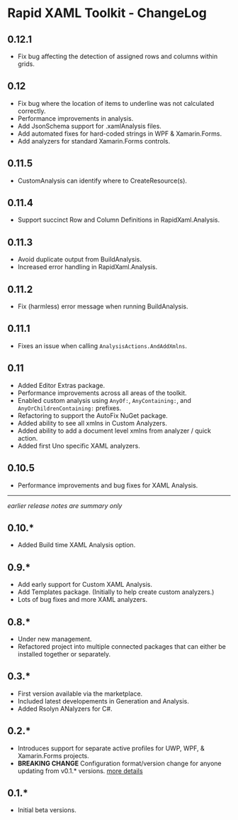 # Rapid XAML Toolkit - ChangeLog

## 0.12.1

- Fix bug affecting the detection of assigned rows and columns within grids.

## 0.12

- Fix bug where the location of items to underline was not calculated correctly.
- Performance improvements in analysis.
- Add JsonSchema support for .xamlAnalysis files.
- Add automated fixes for hard-coded strings in WPF & Xamarin.Forms.
- Add analyzers for standard Xamarin.Forms controls.

## 0.11.5

- CustomAnalysis can identify where to CreateResource(s).

## 0.11.4

- Support succinct Row and Column Definitions in RapidXaml.Analysis.

## 0.11.3

- Avoid duplicate output from BuildAnalysis.
- Increased error handling in RapidXaml.Analysis.

## 0.11.2

- Fix (harmless) error message when running BuildAnalysis.

## 0.11.1

- Fixes an issue when calling `AnalysisActions.AndAddXmlns`.

## 0.11

- Added Editor Extras package.
- Performance improvements across all areas of the toolkit.
- Enabled custom analysis using `AnyOf:`, `AnyContaining:`, and `AnyOrChildrenContaining:` prefixes.
- Refactoring to support the AutoFix NuGet package.
- Added ability to see all xmlns in Custom Analyzers.
- Added ability to add a document level xmlns from analyzer / quick action.
- Added first Uno specific XAML analyzers.

## 0.10.5

- Performance improvements and bug fixes for XAML Analysis.

---

_earlier release notes are summary only_

## 0.10.*

- Added Build time XAML Analysis option.

## 0.9.*

- Add early support for Custom XAML Analysis.
- Add Templates package. (Initially to help create custom analyzers.)
- Lots of bug fixes and more XAML analyzers.

## 0.8.*

- Under new management.
- Refactored project into multiple connected packages that can either be installed together or separately.

## 0.3.*

- First version available via the marketplace. 
- Included latest developements in Generation and Analysis.
- Added Rsolyn ANalyzers for C#.

## 0.2.*

- Introduces support for separate active profiles for UWP, WPF, & Xamarin.Forms projects.
- **BREAKING CHANGE** Configuration format/version change for anyone updating from v0.1.* versions. [more details](https://github.com/microsoft/Rapid-XAML-Toolkit/issues/224)

## 0.1.*

- Initial beta versions.

